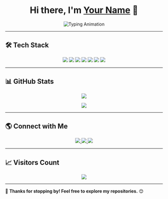 <h1 align="center">
  Hi there, I'm <a href="https://github.com/your-username">Your Name</a> 👋
</h1>

<p align="center">
  <img src="https://readme-typing-svg.demolab.com?font=Fira+Code&size=22&pause=1000&color=F79327&center=true&vCenter=true&width=500&lines=Welcome+to+my+GitHub!;I+am+a+Passionate+Developer;Always+Learning+New+Things!" alt="Typing Animation">
</p>

---

## 🛠️ **Tech Stack**
<p align="center">
  <img src="https://img.shields.io/badge/Code-HTML5-orange?style=for-the-badge&logo=html5&logoColor=white" />
  <img src="https://img.shields.io/badge/Code-CSS3-blue?style=for-the-badge&logo=css3&logoColor=white" />
  <img src="https://img.shields.io/badge/Code-JavaScript-yellow?style=for-the-badge&logo=javascript&logoColor=black" />
  <img src="https://img.shields.io/badge/Code-PHP-787cb5?style=for-the-badge&logo=php&logoColor=white" />
  <img src="https://img.shields.io/badge/Database-MySQL-blue?style=for-the-badge&logo=mysql&logoColor=white" />
  <img src="https://img.shields.io/badge/Tools-XAMPP-orange?style=for-the-badge&logo=xampp&logoColor=white" />
  <img src="https://img.shields.io/badge/Editor-VS%20Code-blue?style=for-the-badge&logo=visualstudiocode&logoColor=white" />
</p>

---

## 📊 **GitHub Stats**
<p align="center">
  <img src="https://github-readme-streak-stats.herokuapp.com/?user=your-username&theme=radical&hide_border=true" />
</p>
<p align="center">
  <img src="https://github-readme-stats.vercel.app/api?username=your-username&show_icons=true&theme=radical&hide_border=true" />
</p>

---

## 🌎 **Connect with Me**
<p align="center">
  <a href="https://www.linkedin.com/in/your-profile" target="_blank">
    <img src="https://img.shields.io/badge/LinkedIn-blue?style=for-the-badge&logo=linkedin&logoColor=white" />
  </a>
  <a href="mailto:your.email@example.com">
    <img src="https://img.shields.io/badge/Gmail-red?style=for-the-badge&logo=gmail&logoColor=white" />
  </a>
  <a href="https://your-portfolio-link.com" target="_blank">
    <img src="https://img.shields.io/badge/Portfolio-24292e?style=for-the-badge&logo=google-chrome&logoColor=white" />
  </a>
</p>

---

## 📈 **Visitors Count**
<p align="center">
  <img src="https://komarev.com/ghpvc/?username=your-username&label=Profile%20Views&color=blue&style=for-the-badge" />
</p>

---

🚀 **Thanks for stopping by! Feel free to explore my repositories.** 😊
